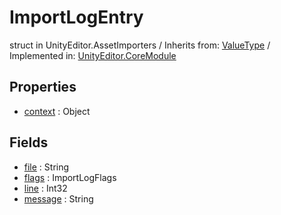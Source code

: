 # ImportLogEntry
struct in UnityEditor.AssetImporters
 / Inherits from: <a href="https://docs.unity3d.com/6000.0/Documentation/ScriptReference/ValueType.html" target="_blank">ValueType</a> / Implemented in: <a href="https://docs.unity3d.com/6000.0/Documentation/ScriptReference/UnityEditor.CoreModule.html" target="_blank">UnityEditor.CoreModule</a>
## Properties
- <a href="https://docs.unity3d.com/6000.0/Documentation/ScriptReference/ImportLogEntry-context.html" target="_blank">context</a> : Object
## Fields
- <a href="https://docs.unity3d.com/6000.0/Documentation/ScriptReference/ImportLogEntry-file.html" target="_blank">file</a> : String
- <a href="https://docs.unity3d.com/6000.0/Documentation/ScriptReference/ImportLogEntry-flags.html" target="_blank">flags</a> : ImportLogFlags
- <a href="https://docs.unity3d.com/6000.0/Documentation/ScriptReference/ImportLogEntry-line.html" target="_blank">line</a> : Int32
- <a href="https://docs.unity3d.com/6000.0/Documentation/ScriptReference/ImportLogEntry-message.html" target="_blank">message</a> : String
